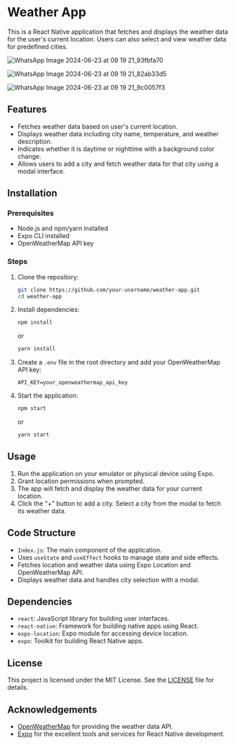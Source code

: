 # Weather App

This is a React Native application that fetches and displays the weather data for the user's current location. Users can also select and view weather data for predefined cities.

![WhatsApp Image 2024-06-23 at 09 19 21_93fbfa70](https://github.com/ksvskarthik7/Weather-Android-app/assets/114343100/bbb92da3-e1bc-4bca-aaae-88ae19780063)


![WhatsApp Image 2024-06-23 at 09 19 21_82ab33d5](https://github.com/ksvskarthik7/Weather-Android-app/assets/114343100/763cc7f2-68e6-42a5-83ff-90732191c151)


![WhatsApp Image 2024-06-23 at 09 19 21_9c0057f3](https://github.com/ksvskarthik7/Weather-Android-app/assets/114343100/fa1e437a-8170-4853-9d4c-b280c8cde5e4)




## Features

- Fetches weather data based on user's current location.
- Displays weather data including city name, temperature, and weather description.
- Indicates whether it is daytime or nighttime with a background color change.
- Allows users to add a city and fetch weather data for that city using a modal interface.

## Installation

### Prerequisites

- Node.js and npm/yarn installed
- Expo CLI installed
- OpenWeatherMap API key

### Steps

1. Clone the repository:
    ```bash
    git clone https://github.com/your-username/weather-app.git
    cd weather-app
    ```

2. Install dependencies:
    ```bash
    npm install
    ```
    or
    ```bash
    yarn install
    ```

3. Create a `.env` file in the root directory and add your OpenWeatherMap API key:
    ```env
    API_KEY=your_openweathermap_api_key
    ```

4. Start the application:
    ```bash
    npm start
    ```
    or
    ```bash
    yarn start
    ```

## Usage

1. Run the application on your emulator or physical device using Expo.
2. Grant location permissions when prompted.
3. The app will fetch and display the weather data for your current location.
4. Click the "+" button to add a city. Select a city from the modal to fetch its weather data.

## Code Structure

- `Index.js`: The main component of the application.
- Uses `useState` and `useEffect` hooks to manage state and side effects.
- Fetches location and weather data using Expo Location and OpenWeatherMap API.
- Displays weather data and handles city selection with a modal.

## Dependencies

- `react`: JavaScript library for building user interfaces.
- `react-native`: Framework for building native apps using React.
- `expo-location`: Expo module for accessing device location.
- `expo`: Toolkit for building React Native apps.

## License

This project is licensed under the MIT License. See the [LICENSE](LICENSE) file for details.

## Acknowledgements

- [OpenWeatherMap](https://openweathermap.org/) for providing the weather data API.
- [Expo](https://expo.dev/) for the excellent tools and services for React Native development.
